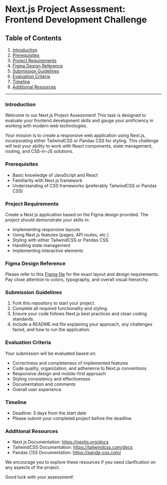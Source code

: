 
# Next.js Project Assessment: Frontend Development Challenge

## Table of Contents
1. [Introduction](#introduction)
2. [Prerequisites](#prerequisites)
3. [Project Requirements](#project-requirements)
4. [Figma Design Reference](#figma-design-reference)
5. [Submission Guidelines](#submission-guidelines)
6. [Evaluation Criteria](#evaluation-criteria)
7. [Timeline](#timeline)
8. [Additional Resources](#additional-resources)

---

### Introduction

Welcome to our Next.js Project Assessment! This task is designed to evaluate your frontend development skills and gauge your proficiency in working with modern web technologies. 

Your mission is to create a responsive web application using Next.js, incorporating either TailwindCSS or Pandas CSS for styling. This challenge will test your ability to work with React components, state management, routing, and CSS-in-JS solutions.

### Prerequisites

- Basic knowledge of JavaScript and React
- Familiarity with Next.js framework
- Understanding of CSS frameworks (preferably TailwindCSS or Pandas CSS)

### Project Requirements

Create a Next.js application based on the Figma design provided. The project should demonstrate your skills in:

- Implementing responsive layouts
- Using Next.js features (pages, API routes, etc.)
- Styling with either TailwindCSS or Pandas CSS
- Handling state management
- Implementing interactive elements

### Figma Design Reference

[Figma Link]: [https://www.figma.com/design/Kw2O7g4t4HXMFBURJhlSMO/eustudyassist?node-id=0-1&t=9wsOxP2nh2WLZigf-1]

Please refer to this [Figma file](https://www.figma.com/design/Kw2O7g4t4HXMFBURJhlSMO/eustudyassist?node-id=0-1&t=9wsOxP2nh2WLZigf-1) for the exact layout and design requirements. Pay close attention to colors, typography, and overall visual hierarchy.

### Submission Guidelines

1. Fork this repository to start your project.
2. Complete all required functionality and styling.
3. Ensure your code follows Next.js best practices and clean coding standards.
4. Include a README.md file explaining your approach, any challenges faced, and how to run the application.

### Evaluation Criteria

Your submission will be evaluated based on:

- Correctness and completeness of implemented features
- Code quality, organization, and adherence to Next.js conventions
- Responsive design and mobile-first approach
- Styling consistency and effectiveness
- Documentation and comments
- Overall user experience

### Timeline

- Deadline: 3 days from the start date
- Please submit your completed project before the deadline

### Additional Resources

- Next.js Documentation: https://nextjs.org/docs
- TailwindCSS Documentation: https://tailwindcss.com/docs
- Pandas CSS Documentation: https://panda-css.com/

We encourage you to explore these resources if you need clarification on any aspects of the project.

Good luck with your assessment!
